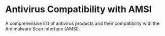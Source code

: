 # Antivirus Compatibility with AMSI
A comprehensive list of antivirus products and their compatibility with the Antimalware Scan Interface (AMSI).
